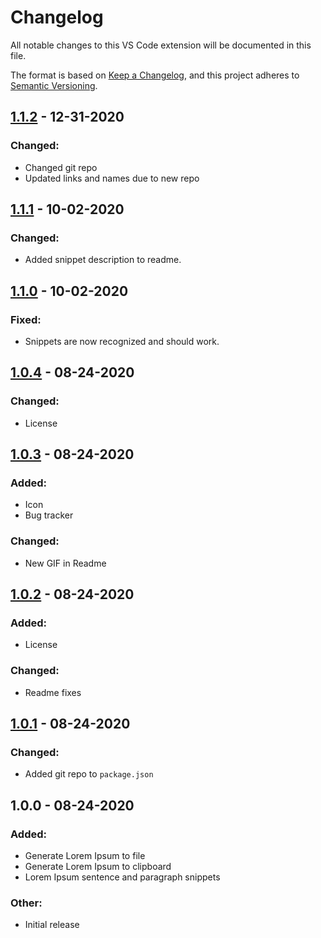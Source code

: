 # Changelog

All notable changes to this VS Code extension will be documented in this file.

The format is based on [Keep a Changelog](https://keepachangelog.com/en/1.0.0/),
and this project adheres to [Semantic Versioning](https://semver.org/spec/v2.0.0.html).

## [1.1.2](https://github.com/NinoMaruszewski/vscode-lorem-ipsum/compare/v1.1.1...v1.1.2) - 12-31-2020
### Changed:
- Changed git repo
- Updated links and names due to new repo

## [1.1.1](https://github.com/NinoMaruszewski/vscode-lorem-ipsum/compare/v1.1.0...v1.1.1) - 10-02-2020
### Changed:
- Added snippet description to readme.

## [1.1.0](https://github.com/NinoMaruszewski/vscode-lorem-ipsum/compare/v1.0.4...v1.1.0) - 10-02-2020
### Fixed:
- Snippets are now recognized and should work.

## [1.0.4](https://github.com/NinoMaruszewski/vscode-lorem-ipsum/compare/v1.0.3...v1.0.4) - 08-24-2020
### Changed:
- License

## [1.0.3](https://github.com/NinoMaruszewski/vscode-lorem-ipsum/compare/v1.0.2...v1.0.3) - 08-24-2020
### Added:
- Icon
- Bug tracker
### Changed:
- New GIF in Readme

## [1.0.2](https://github.com/NinoMaruszewski/vscode-lorem-ipsum/compare/v1.0.1...v1.0.2) - 08-24-2020
### Added:
- License
### Changed:
- Readme fixes

## [1.0.1](https://github.com/NinoMaruszewski/vscode-lorem-ipsum/releases/tag/v1.0.1) - 08-24-2020
### Changed:
- Added git repo to `package.json`

## 1.0.0 - 08-24-2020
### Added:
- Generate Lorem Ipsum to file
- Generate Lorem Ipsum to clipboard
- Lorem Ipsum sentence and paragraph snippets
### Other:
- Initial release
